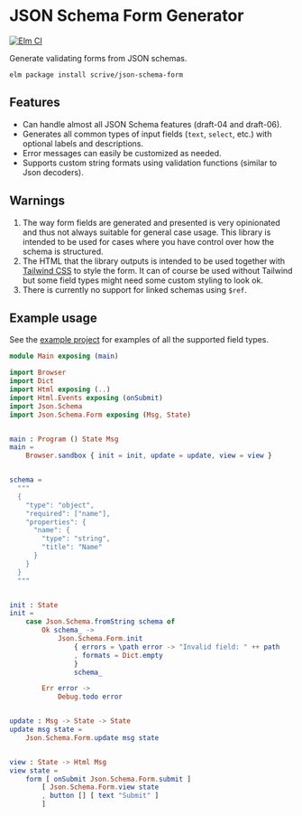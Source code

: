 # JSON Schema Form Generator

[![Elm CI](https://github.com/scrive/json-schema-form/workflows/Elm%20CI/badge.svg)](https://github.com/scrive/json-schema-form/actions)

Generate validating forms from JSON schemas.

    elm package install scrive/json-schema-form

## Features

- Can handle almost all JSON Schema features (draft-04 and draft-06).
- Generates all common types of input fields (`text`, `select`, etc.) with optional labels and descriptions.
- Error messages can easily be customized as needed.
- Supports custom string formats using validation functions (similar to Json decoders).

## Warnings

1. The way form fields are generated and presented is very opinionated and thus not always suitable for general case usage. This library is intended to be used for cases where you have control over how the schema is structured.
2. The HTML that the library outputs is intended to be used together with [Tailwind CSS](https://tailwindcss.com/) to style the form. It can of course be used without Tailwind but some field types might need some custom styling to look ok.
3. There is currently no support for linked schemas using `$ref`.

## Example usage

See the [example project](https://github.com/scrive/json-schema-form/tree/master/example) for examples of all the supported field types.

```elm
module Main exposing (main)

import Browser
import Dict
import Html exposing (..)
import Html.Events exposing (onSubmit)
import Json.Schema
import Json.Schema.Form exposing (Msg, State)


main : Program () State Msg
main =
    Browser.sandbox { init = init, update = update, view = view }


schema =
  """
  {
    "type": "object",
    "required": ["name"],
    "properties": {
      "name": {
        "type": "string",
        "title": "Name"
      }
    }
  }
  """


init : State
init =
    case Json.Schema.fromString schema of
        Ok schema_ ->
            Json.Schema.Form.init
                { errors = \path error -> "Invalid field: " ++ path
                , formats = Dict.empty
                }
                schema_

        Err error ->
            Debug.todo error


update : Msg -> State -> State
update msg state =
    Json.Schema.Form.update msg state


view : State -> Html Msg
view state =
    form [ onSubmit Json.Schema.Form.submit ]
        [ Json.Schema.Form.view state
        , button [] [ text "Submit" ]
        ]
```
